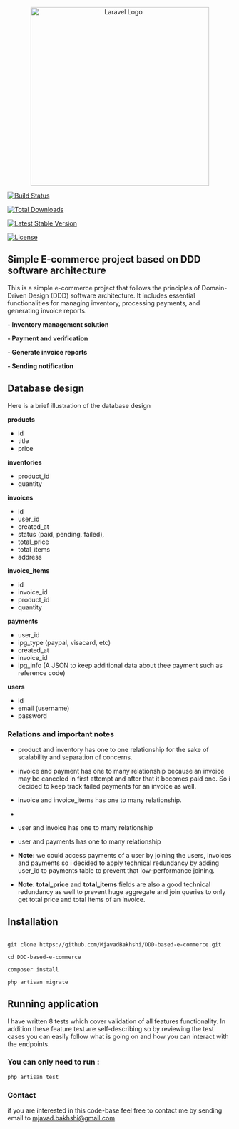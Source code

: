 <p  align="center"><a  href="https://laravel.com"  target="_blank"><img  src="https://raw.githubusercontent.com/laravel/art/master/logo-lockup/5%20SVG/2%20CMYK/1%20Full%20Color/laravel-logolockup-cmyk-red.svg"  width="400"  alt="Laravel Logo"></a></p>

<p  align="center">

<a  href="https://github.com/laravel/framework/actions"><img  src="https://github.com/laravel/framework/workflows/tests/badge.svg"  alt="Build Status"></a>

<a  href="https://packagist.org/packages/laravel/framework"><img  src="https://img.shields.io/packagist/dt/laravel/framework"  alt="Total Downloads"></a>

<a  href="https://packagist.org/packages/laravel/framework"><img  src="https://img.shields.io/packagist/v/laravel/framework"  alt="Latest Stable Version"></a>

<a  href="https://packagist.org/packages/laravel/framework"><img  src="https://img.shields.io/packagist/l/laravel/framework"  alt="License"></a>

</p>

  

## Simple E-commerce project based on DDD software architecture

  

This is a simple e-commerce project that follows the principles of Domain-Driven Design (DDD) software architecture. It includes essential functionalities for managing inventory, processing payments, and generating invoice reports.

**- Inventory management solution**

**- Payment and verification**

**- Generate invoice reports**

**- Sending notification**

## Database design

  

Here is a brief illustration of the database design

**products**

- id
- title
- price

**inventories**

- product_id
- quantity

**invoices**

- id
- user_id
- created_at
- status (paid, pending, failed),
- total_price
- total_items
- address

**invoice_items**

- id
- invoice_id
- product_id
- quantity

**payments**

- user_id
- ipg_type (paypal, visacard, etc)
- created_at
- invoice_id
- ipg_info (A JSON to keep additional data about thee payment such as reference code)

**users**

- id
- email (username)
- password

### Relations and important notes

- product and inventory has one to one relationship for the sake of scalability and separation of concerns.

- invoice and payment has one to many relationship because an invoice may be canceled in first attempt and after that it becomes paid one. So i decided to keep track failed payments for an invoice as well.

- invoice and invoice_items has one to many relationship.
- 
- user and invoice has one to many relationship
- user and payments has one to many relationship

- **Note:** we could access payments of a user by joining the users, invoices and payments so i decided to apply technical redundancy by adding user_id to payments table to prevent that low-performance joining.

- **Note**: **total_price** and **total_items** fields are also a good technical redundancy as well to prevent huge aggregate and join queries to only get total price and total items of an invoice.

## Installation

~~~

git clone https://github.com/MjavadBakhshi/DDD-based-e-commerce.git

cd DDD-based-e-commerce

composer install

php artisan migrate
~~~

## Running application

I have written 8 tests which cover validation of all features functionality. In addition these feature test are self-describing so by reviewing the test cases you can easily follow what is going on and how you can interact with the endpoints.

### You can only need to run :
~~~
php artisan test
~~~

### Contact
if  you are interested in this code-base feel free to contact me by
sending email to mjavad.bakhshi@gmail.com
